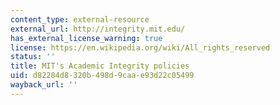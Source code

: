 ```yaml
---
content_type: external-resource
external_url: http://integrity.mit.edu/
has_external_license_warning: true
license: https://en.wikipedia.org/wiki/All_rights_reserved
status: ''
title: MIT's Academic Integrity policies
uid: d82284d8-320b-498d-9caa-e93d22c05499
wayback_url: ''
---
```

